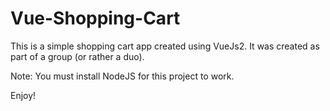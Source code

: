 # Vue-Shopping-Cart

This is a simple shopping cart app created using VueJs2.
It was created as part of a group (or rather a duo).

Note: You must install NodeJS for this project to work.

Enjoy!
